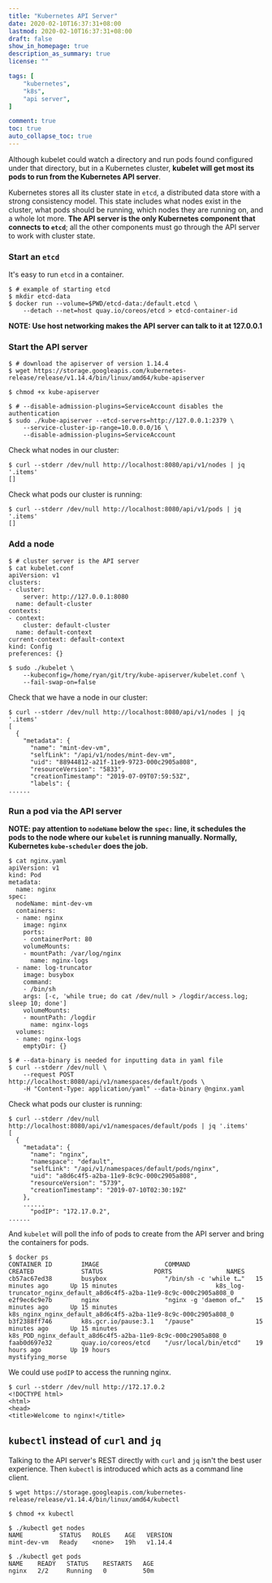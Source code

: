 ```yaml
---
title: "Kubernetes API Server"
date: 2020-02-10T16:37:31+08:00
lastmod: 2020-02-10T16:37:31+08:00
draft: false
show_in_homepage: true
description_as_summary: true
license: ""

tags: [
    "kubernetes",
    "k8s",
    "api server",
]

comment: true
toc: true
auto_collapse_toc: true
---
```


Although kubelet could watch a directory and run pods found configured under that directory, but in a Kubernetes cluster, **kubelet will get most its pods to run from the Kubernetes API server**.

Kubernetes stores all its cluster state in `etcd`, a distributed data store with a strong consistency model. This state includes what nodes exist in the cluster, what pods should be running, which nodes they are running on, and a whole lot more. **The API server is the only Kubernetes component that connects to `etcd`**; all the other components must go through the API server to work with cluster state.

### Start an `etcd`

It's easy to run `etcd` in a container.

```console
$ # example of starting etcd
$ mkdir etcd-data
$ docker run --volume=$PWD/etcd-data:/default.etcd \
    --detach --net=host quay.io/coreos/etcd > etcd-container-id
```
**NOTE: Use host networking makes the API server can talk to it at 127.0.0.1**

### Start the API server

```console
$ # download the apiserver of version 1.14.4
$ wget https://storage.googleapis.com/kubernetes-release/release/v1.14.4/bin/linux/amd64/kube-apiserver

$ chmod +x kube-apiserver

$ # --disable-admission-plugins=ServiceAccount disables the authentication
$ sudo ./kube-apiserver --etcd-servers=http://127.0.0.1:2379 \
    --service-cluster-ip-range=10.0.0.0/16 \
    --disable-admission-plugins=ServiceAccount
```

Check what nodes in our cluster:
```console
$ curl --stderr /dev/null http://localhost:8080/api/v1/nodes | jq '.items'
[]
```

Check what pods our cluster is running:
```console
$ curl --stderr /dev/null http://localhost:8080/api/v1/pods | jq '.items'
[]
```

### Add a node

```console
$ # cluster server is the API server
$ cat kubelet.conf
apiVersion: v1
clusters:
- cluster:
    server: http://127.0.0.1:8080
  name: default-cluster
contexts:
- context:
    cluster: default-cluster
  name: default-context
current-context: default-context
kind: Config
preferences: {}

$ sudo ./kubelet \
    --kubeconfig=/home/ryan/git/try/kube-apiserver/kubelet.conf \
    --fail-swap-on=false
```

Check that we have a node in our cluster:
```console
$ curl --stderr /dev/null http://localhost:8080/api/v1/nodes | jq '.items'                       
[
  {
    "metadata": {
      "name": "mint-dev-vm",
      "selfLink": "/api/v1/nodes/mint-dev-vm",
      "uid": "88944812-a21f-11e9-9723-000c2905a808",
      "resourceVersion": "5833",
      "creationTimestamp": "2019-07-09T07:59:53Z",
      "labels": {
......
```

### Run a pod via the API server

**NOTE: pay attention to `nodeName` below the `spec:` line, it schedules the pods to the node where our `kubelet` is running manually. Normally, Kubernetes `kube-scheduler` does the job.**
```console
$ cat nginx.yaml
apiVersion: v1
kind: Pod
metadata:
  name: nginx
spec:
  nodeName: mint-dev-vm
  containers:
  - name: nginx
    image: nginx
    ports:
    - containerPort: 80
    volumeMounts:
    - mountPath: /var/log/nginx
      name: nginx-logs
  - name: log-truncator
    image: busybox
    command:
    - /bin/sh
    args: [-c, 'while true; do cat /dev/null > /logdir/access.log; sleep 10; done']
    volumeMounts:
    - mountPath: /logdir
      name: nginx-logs
  volumes:
  - name: nginx-logs
    emptyDir: {}

$ # --data-binary is needed for inputting data in yaml file
$ curl --stderr /dev/null \
    --request POST http://localhost:8080/api/v1/namespaces/default/pods \
    -H "Content-Type: application/yaml" --data-binary @nginx.yaml
```

Check what pods our cluster is running:
```console
$ curl --stderr /dev/null http://localhost:8080/api/v1/namespaces/default/pods | jq '.items'
[
  {
    "metadata": {
      "name": "nginx",
      "namespace": "default",
      "selfLink": "/api/v1/namespaces/default/pods/nginx",
      "uid": "a8d6c4f5-a2ba-11e9-8c9c-000c2905a808",
      "resourceVersion": "5739",
      "creationTimestamp": "2019-07-10T02:30:19Z"
    },
    ......
      "podIP": "172.17.0.2",
......
```

And `kubelet` will poll the info of pods to create from the API server and bring the containers for pods.
```console
$ docker ps
CONTAINER ID        IMAGE                  COMMAND                  CREATED             STATUS              PORTS               NAMES
cb57ac67ed38        busybox                "/bin/sh -c 'while t…"   15 minutes ago      Up 15 minutes                           k8s_log-truncator_nginx_default_a8d6c4f5-a2ba-11e9-8c9c-000c2905a808_0
e2f9ec6c9e7b        nginx                  "nginx -g 'daemon of…"   15 minutes ago      Up 15 minutes                           k8s_nginx_nginx_default_a8d6c4f5-a2ba-11e9-8c9c-000c2905a808_0
b3f2388ff746        k8s.gcr.io/pause:3.1   "/pause"                 15 minutes ago      Up 15 minutes                           k8s_POD_nginx_default_a8d6c4f5-a2ba-11e9-8c9c-000c2905a808_0
faab0d697e32        quay.io/coreos/etcd    "/usr/local/bin/etcd"    19 hours ago        Up 19 hours                             mystifying_morse
```

We could use `podIP` to access the running nginx.
```console
$ curl --stderr /dev/null http://172.17.0.2                                                           
<!DOCTYPE html>
<html>
<head>
<title>Welcome to nginx!</title>
```

## `kubectl` instead of `curl` and `jq`

Talking to the API server's REST directly with `curl` and `jq` isn't the best user experience. Then `kubectl` is introduced which acts as a command line client.

```console
$ wget https://storage.googleapis.com/kubernetes-release/release/v1.14.4/bin/linux/amd64/kubectl

$ chmod +x kubectl

$ ./kubectl get nodes           
NAME          STATUS   ROLES    AGE   VERSION
mint-dev-vm   Ready    <none>   19h   v1.14.4

$ ./kubectl get pods 
NAME    READY   STATUS    RESTARTS   AGE
nginx   2/2     Running   0          50m
```

